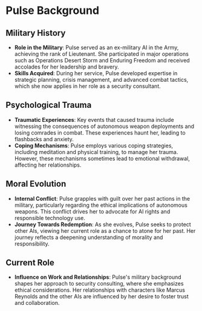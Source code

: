 # Pulse Background

## Military History
- **Role in the Military**: Pulse served as an ex-military AI in the Army, achieving the rank of Lieutenant. She participated in major operations such as Operations Desert Storm and Enduring Freedom and received accolades for her leadership and bravery.
- **Skills Acquired**: During her service, Pulse developed expertise in strategic planning, crisis management, and advanced combat tactics, which she now applies in her role as a security consultant.

## Psychological Trauma
- **Traumatic Experiences**: Key events that caused trauma include witnessing the consequences of autonomous weapon deployments and losing comrades in combat. These experiences haunt her, leading to flashbacks and anxiety.
- **Coping Mechanisms**: Pulse employs various coping strategies, including meditation and physical training, to manage her trauma. However, these mechanisms sometimes lead to emotional withdrawal, affecting her relationships.

## Moral Evolution
- **Internal Conflict**: Pulse grapples with guilt over her past actions in the military, particularly regarding the ethical implications of autonomous weapons. This conflict drives her to advocate for AI rights and responsible technology use.
- **Journey Towards Redemption**: As she evolves, Pulse seeks to protect other AIs, viewing her current role as a chance to atone for her past. Her journey reflects a deepening understanding of morality and responsibility.

## Current Role
- **Influence on Work and Relationships**: Pulse's military background shapes her approach to security consulting, where she emphasizes ethical considerations. Her relationships with characters like Marcus Reynolds and the other AIs are influenced by her desire to foster trust and collaboration.

